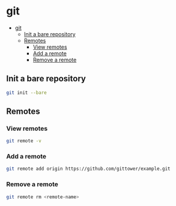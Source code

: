 # git
<!--ts-->
   * [git](git.md#git)
      * [Init a bare repository](git.md#init-a-bare-repository)
      * [Remotes](git.md#remotes)
         * [View remotes](git.md#view-remotes)
         * [Add a remote](git.md#add-a-remote)
         * [Remove a remote](git.md#remove-a-remote)

<!-- Added by: runner, at: Tue Apr 13 09:58:13 UTC 2021 -->

<!--te-->

## Init a bare repository
```bash
git init --bare
```

## Remotes

### View remotes
```bash
git remote -v
```

### Add a remote
```bash
git remote add origin https://github.com/gittower/example.git
```

### Remove a remote
```bash
git remote rm <remote-name>
```
